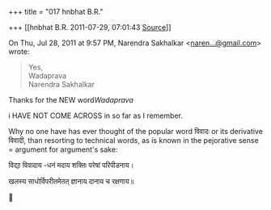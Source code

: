 +++
title = "017 hnbhat B.R."

+++
[[hnbhat B.R.	2011-07-29, 07:01:43 [Source](https://groups.google.com/g/samskrita/c/8a9gDkCAFHg)]]



On Thu, Jul 28, 2011 at 9:57 PM, Narendra Sakhalkar \<[naren...@gmail.com]()\> wrote:  

> Yes,  
> Wadaprava  
> Narendra Sakhalkar  
> > 
> > 
> > 
> > 
> > 
> > 

  

Thanks for the NEW word*Wadaprava*

i HAVE NOT COME ACROSS in so far as I remember.

  

Why no one have has ever thought of the popular word विवादः or its derivative विवादी, than resorting to technical words, as is known in the pejorative sense = argument for argument's sake:

  

विद्या विवादाय -धनं मदाय शक्तिः परेषां परिपीडनाय।

खलस्य साधोर्विपरीतमेतत् ज्ञानाय दानाय च रक्षणाय॥

  

  



